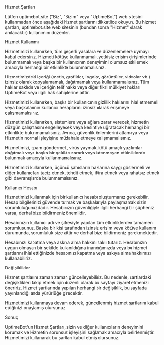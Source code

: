 Hizmet Şartları

Lütfen uptimebot.site ("Biz", "Bizim" veya "UptimeBot") web sitesini kullanmadan önce aşağıdaki hizmet şartlarını dikkatlice okuyun. Bu hizmet şartları, uptimebot.site web sitesinin (bundan sonra "Hizmet" olarak anılacaktır) kullanımını düzenler.

Hizmet Kullanımı

Hizmetimizi kullanırken, tüm geçerli yasalara ve düzenlemelere uymayı kabul edersiniz. Hizmeti kötüye kullanmamalı, yetkisiz erişim girişimlerinde bulunmamalı veya başka bir kullanıcının deneyimini olumsuz etkilemek amacıyla herhangi bir etkinlikte bulunmamalısınız.

Hizmetimizdeki içeriği (metin, grafikler, logolar, görüntüler, videolar vb.) izinsiz olarak kopyalamamalı, dağıtmamalı veya kullanmamalısınız. Tüm haklar saklıdır ve içeriğin telif hakkı veya diğer fikri mülkiyet hakları UptimeBot veya ilgili hak sahiplerine aittir.

Hizmetimizi kullanırken, başka bir kullanıcının gizlilik haklarını ihlal etmemeli veya başkalarının kullanıcı hesaplarını izinsiz olarak erişmeye çalışmamalısınız.

Hizmetimizi kullanırken, sistemlere veya ağlara zarar verecek, hizmetin düzgün çalışmasını engelleyecek veya kesintiye uğratacak herhangi bir etkinlikte bulunmamalısınız. Ayrıca, güvenlik önlemlerini atlamaya veya Hizmetin normal işleyişine müdahale etmeye çalışmamalısınız.

Hizmetimizi, spam göndermek, virüs yaymak, kötü amaçlı yazılımlar dağıtmak veya başka bir şekilde zararlı veya istenmeyen etkinliklerde bulunmak amacıyla kullanmamalısınız.

Hizmetimizi kullanırken, üçüncü şahısların haklarına saygı göstermeli ve diğer kullanıcıları taciz etmek, tehdit etmek, iftira etmek veya rahatsız etmek gibi davranışlarda bulunmamalısınız.

Kullanıcı Hesabı

Hizmetimizi kullanmak için bir kullanıcı hesabı oluşturmanız gerekebilir. Hesap bilgilerinizi güvende tutmak ve başkalarıyla paylaşmamak sizin sorumluluğunuzdadır. Hesabınızın güvenliğiyle ilgili herhangi bir şüpheniz varsa, derhal bize bildirmeniz önemlidir.

Hesabınızın kullanıcı adı ve şifresiyle yapılan tüm etkinliklerden tamamen sorumlusunuz. Başka bir kişi tarafından izinsiz erişim veya kötüye kullanım durumunda, sorumluluk size aittir ve derhal bize bildirmeniz gerekmektedir.

Hesabınızı kapatma veya askıya alma hakkını saklı tutarız. Hesabınızın uygun olmayan bir şekilde kullanıldığına inandığımızda veya bu hizmet şartlarını ihlal ettiğinizde hesabınızı kapatma veya askıya alma hakkımızı kullanabiliriz.

Değişiklikler

Hizmet şartlarını zaman zaman güncelleyebiliriz. Bu nedenle, şartlardaki değişiklikleri takip etmek için düzenli olarak bu sayfayı ziyaret etmenizi öneririz. Hizmet şartlarında yapılan herhangi bir değişiklik, bu sayfada yayınlandığı anda yürürlüğe girecektir.

Hizmetimizi kullanmaya devam ederek, güncellenmiş hizmet şartlarını kabul ettiğinizi onaylamış olursunuz.

Sonuç

UptimeBot'un Hizmet Şartları, sizin ve diğer kullanıcıların deneyimini korumak ve Hizmetin sorunsuz işleyişini sağlamak amacıyla belirlenmiştir. Hizmetimizi kullanarak bu şartları kabul etmiş olursunuz.
